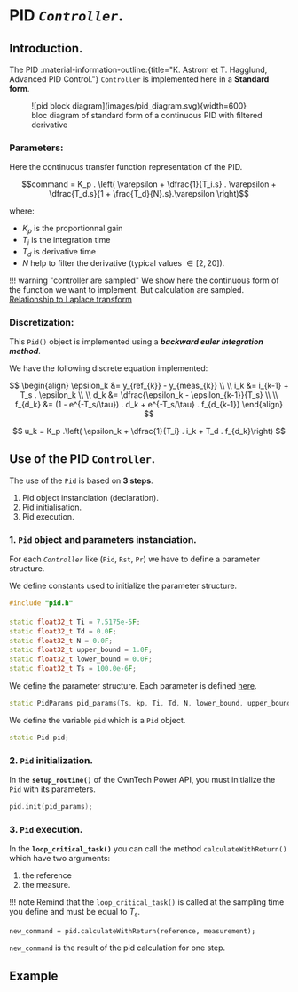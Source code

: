 # PID _`Controller`_.
## Introduction.
The PID :material-information-outline:{title="K. Astrom et T. Hagglund, Advanced PID Control."}
 `Controller` is implemented here in a **Standard form**.

<figure markdown="span">
![pid block diagram](images/pid_diagram.svg){width=600}
<figcaption>bloc diagram of standard form of a continuous PID with filtered derivative</figcaption>
</figure>


### Parameters:
Here the continuous transfer function representation of the PID.

$$command = K_p . \left( \varepsilon + \dfrac{1}{T_i.s} .  \varepsilon + \dfrac{T_d.s}{1 + \frac{T_d}{N}.s}.\varepsilon \right)$$

where:

* $K_p$ is the proportionnal gain
* $T_i$ is the integration time
* $T_d$ is derivative time
* $N$ help to filter the derivative (typical values $\in [2, 20]$).



!!! warning "controller are sampled"
    We show here the continuous form of the function we want to implement.
    But calculation are sampled.
    [Relationship to Laplace transform](https://en.wikipedia.org/wiki/Z-transform#Relationship_to_Laplace_transform)

### Discretization:
This `Pid()` object is implemented using a **_backward euler integration method_**.

We have the following discrete equation implemented:

$$ 
\begin{align}
\epsilon_k &=  y_{ref_{k}} - y_{meas_{k}} \\ \\ 
i_k &= i_{k-1}  + T_s . \epsilon_k \\ \\
d_k &= \dfrac{\epsilon_k - \epsilon_{k-1}}{T_s} \\ \\
f_{d_k} &= (1 - e^{-T_s/\tau}) . d_k  + e^{-T_s/\tau} . f_{d_{k-1}}
\end{align}
$$

$$ u_k = K_p .\left( \epsilon_k +  \dfrac{1}{T_i} . i_k + T_d . f_{d_k}\right) $$

## Use of the PID `Controller`.
The use of the `Pid` is based on **3 steps**.

1. Pid object instanciation (declaration).
2. Pid initialisation.
3. Pid execution.

### 1. `Pid` object and parameters instanciation.

For each _`Controller`_ like (`Pid`, `Rst`, `Pr`) we have to define a parameter structure.

We define constants used to initialize the parameter structure.
```c++
#include "pid.h"

static float32_t Ti = 7.5175e-5F;
static float32_t Td = 0.0F;
static float32_t N = 0.0F;
static float32_t upper_bound = 1.0F;
static float32_t lower_bound = 0.0F;
static float32_t Ts = 100.0e-6F;
```

We define the parameter structure. Each parameter is defined [here](../../structPidParams).
```c++
static PidParams pid_params(Ts, kp, Ti, Td, N, lower_bound, upper_bound);
```


We define the variable `pid` which is a `Pid` object.
```c++
static Pid pid;
```

### 2. `Pid` initialization.
In the **`setup_routine()`** of the OwnTech Power API,
you must initialize the `Pid` with its parameters.

```c++
pid.init(pid_params);
```

### 3. `Pid` execution.
In the **`loop_critical_task()`** you can call the method `calculateWithReturn()`
which have two arguments: 

1. the reference
2. the measure.

!!! note
    Remind that the `loop_critical_task()` is called at the sampling time you define and
    must be equal to $T_s$.

```
new_command = pid.calculateWithReturn(reference, measurement);
```

`new_command` is the result of the pid calculation for one step.

## Example

